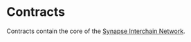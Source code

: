 # Contracts

<!-- Dev: leave this in otherwise forge doc will 404 -->

Contracts contain the core of the [Synapse Interchain Network](https://docs.synapseprotocol.com/synapse-interchain-network-sin/synapse-interchain-network).
